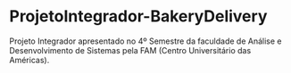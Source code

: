 # ProjetoIntegrador-BakeryDelivery
Projeto Integrador apresentado no 4º Semestre da faculdade de Análise e Desenvolvimento de Sistemas pela FAM (Centro Universitário das Américas).
